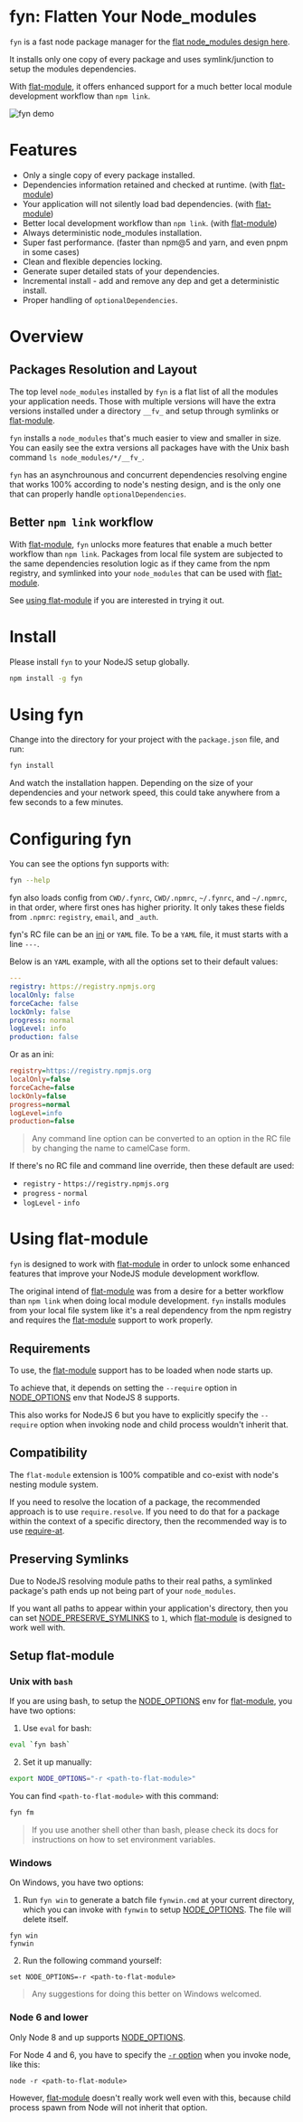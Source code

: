 # fyn: Flatten Your Node_modules

`fyn` is a fast node package manager for the [flat node_modules design here].

It installs only one copy of every package and uses symlink/junction to setup the modules dependencies.

With [flat-module], it offers enhanced support for a much better local module development workflow than `npm link`.

![fyn demo][fyn-demo-gif]

# Features

* Only a single copy of every package installed.
* Dependencies information retained and checked at runtime. (with [flat-module])
* Your application will not silently load bad dependencies. (with [flat-module])
* Better local development workflow than `npm link`. (with [flat-module])
* Always deterministic node_modules installation.
* Super fast performance. (faster than npm@5 and yarn, and even pnpm in some cases)
* Clean and flexible depencies locking.
* Generate super detailed stats of your dependencies.
* Incremental install - add and remove any dep and get a deterministic install.
* Proper handling of `optionalDependencies`.

# Overview

## Packages Resolution and Layout

The top level `node_modules` installed by `fyn` is a flat list of all the modules your application needs. Those with multiple versions will have the extra versions installed under a directory `__fv_` and setup through symlinks or [flat-module].

`fyn` installs a `node_modules` that's much easier to view and smaller in size. You can easily see the extra versions all packages have with the Unix bash command `ls node_modules/*/__fv_`.

`fyn` has an asynchrounous and concurrent dependencies resolving engine that works 100% according to node's nesting design, and is the only one that can properly handle `optionalDependencies`.

## Better `npm link` workflow

With [flat-module], `fyn` unlocks more features that enable a much better workflow than `npm link`. Packages from local file system are subjected to the same dependencies resolution logic as if they came from the npm registry, and symlinked into your `node_modules` that can be used with [flat-module].

See [using flat-module](#using-flat-module) if you are interested in trying it out.

# Install

Please install `fyn` to your NodeJS setup globally.

```bash
npm install -g fyn
```

# Using fyn

Change into the directory for your project with the `package.json` file, and run:

```bash
fyn install
```

And watch the installation happen. Depending on the size of your dependencies and your network speed, this could take anywhere from a few seconds to a few minutes.

# Configuring fyn

You can see the options fyn supports with:

```bash
fyn --help
```

fyn also loads config from `CWD/.fynrc`, `CWD/.npmrc`, `~/.fynrc`, and `~/.npmrc`, in that order, where first ones has higher priority. It only takes these fields from `.npmrc`: `registry`, `email`, and `_auth`.

fyn's RC file can be an [ini] or `YAML` file. To be a `YAML` file, it must starts with a line `---`.

Below is an `YAML` example, with all the options set to their default values:

```yaml
---
registry: https://registry.npmjs.org
localOnly: false
forceCache: false
lockOnly: false
progress: normal
logLevel: info
production: false
```

Or as an ini:

```ini
registry=https://registry.npmjs.org
localOnly=false
forceCache=false
lockOnly=false
progress=normal
logLevel=info
production=false
```

> Any command line option can be converted to an option in the RC file by changing the name to camelCase form.

If there's no RC file and command line override, then these default are used:

* `registry` - `https://registry.npmjs.org`
* `progress` - `normal`
* `logLevel` - `info`

# Using flat-module

`fyn` is designed to work with [flat-module] in order to unlock some enhanced features that improve your NodeJS module development workflow.

The original intend of [flat-module] was from a desire for a better workflow than `npm link` when doing local module development. `fyn` installs modules from your local file system like it's a real dependency from the npm registry and requires the [flat-module] support to work properly.

## Requirements

To use, the [flat-module] support has to be loaded when node starts up.

To achieve that, it depends on setting the `--require` option in [NODE_OPTIONS] env that NodeJS 8 supports.

This also works for NodeJS 6 but you have to explicitly specify the `--require` option when invoking node and child process wouldn't inherit that.

## Compatibility

The `flat-module` extension is 100% compatible and co-exist with node's nesting module system.

If you need to resolve the location of a package, the recommended approach is to use `require.resolve`. If you need to do that for a package within the context of a specific directory, then the recommended way is to use [require-at].

## Preserving Symlinks

Due to NodeJS resolving module paths to their real paths, a symlinked package's path ends up not being part of your `node_modules`.

If you want all paths to appear within your application's directory, then you can set [NODE_PRESERVE_SYMLINKS] to `1`, which [flat-module] is designed to work well with.

## Setup flat-module

### Unix with `bash`

If you are using bash, to setup the [NODE_OPTIONS] env for [flat-module], you have two options:

1. Use `eval` for bash:

```bash
eval `fyn bash`
```

2. Set it up manually:

```bash
export NODE_OPTIONS="-r <path-to-flat-module>"
```

You can find `<path-to-flat-module>` with this command:

```bash
fyn fm
```

> If you use another shell other than bash, please check its docs for instructions on how to set environment variables.

### Windows

On Windows, you have two options:

1. Run `fyn win` to generate a batch file `fynwin.cmd` at your current directory, which you can invoke with `fynwin` to setup [NODE_OPTIONS]. The file will delete itself.

```batch
fyn win
fynwin
```

2. Run the following command yourself:

```batch
set NODE_OPTIONS=-r <path-to-flat-module>
```

> Any suggestions for doing this better on Windows welcomed.

### Node 6 and lower

Only Node 8 and up supports [NODE_OPTIONS].

For Node 4 and 6, you have to specify the [`-r` option] when you invoke node, like this:

```
node -r <path-to-flat-module>
```

However, [flat-module] doesn't really work well even with this, because child process spawn from Node will not inherit that option.

[flat-module]: https://github.com/jchip/node-flat-module
[flat node_modules design here]: https://github.com/jchip/node-flat-module
[node_options]: https://nodejs.org/dist/latest-v8.x/docs/api/cli.html#cli_node_options_options
[`-r` option]: https://nodejs.org/docs/latest-v6.x/api/cli.html#cli_r_require_module
[fyn-demo-gif]: ./images/fyn-demo.gif
[ini]: https://www.npmjs.com/package/ini
[node_preserve_symlinks]: https://nodejs.org/docs/latest-v8.x/api/cli.html#cli_node_preserve_symlinks_1
[require-at]: https://www.npmjs.com/package/require-at
